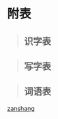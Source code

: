 # 附表

> ## 识字表

<Epep grade="xxyw3a" :pep="1211001301181" :pages="114" :paged="116" ></Epep> 


> ## 写字表

<Epep grade="xxyw3a" :pep="1211001301181" :pages="117" :paged="118" ></Epep> 


> ## 词语表

<Epep grade="xxyw3a" :pep="1211001301181" :pages="119" :paged="121" ></Epep>


[zanshang](../res/zanshang.md ':include')